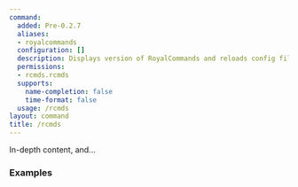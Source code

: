 ```yaml
---
command:
  added: Pre-0.2.7
  aliases:
  - royalcommands
  configuration: []
  description: Displays version of RoyalCommands and reloads config file.
  permissions:
  - rcmds.rcmds
  supports:
    name-completion: false
    time-format: false
  usage: /rcmds
layout: command
title: /rcmds
---
```


In-depth content, and...

### Examples

